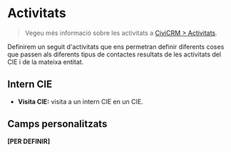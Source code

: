 # Activitats

> Vegeu més informació sobre les activitats a [CiviCRM > Activitats](../civicrm/activitats.md).

Definirem un seguit d'activitats que ens permetran definir diferents coses que passen als diferents tipus de contactes resultats de les activitats del CIE i de la mateixa entitat.

## Intern CIE

- **Visita CIE:** visita a un intern CIE en un CIE.

## Camps personalitzats

**[PER DEFINIR]**
